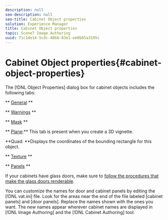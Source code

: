 ```yaml
---
description: null
seo-description: null
seo-title: Cabinet Object properties
solution: Experience Manager
title: Cabinet Object properties
topic: Scene7 Image Authoring
uuid: 71c1de14-5cdc-40bb-83e1-ee0b65a3195c
---
```


# Cabinet Object properties{#cabinet-object-properties}

The [!DNL Object Properties] dialog box for cabinet objects includes the following tabs:

** [General](../../c-vat-obj-pg/c-vat-abt-obj-prop/c-vat-3d-obj-prop/c-vat-3d-flow-obj-prop/c-vat-gen-tab-obj.md#concept-41227a4c8797447cb4ec1e8937a6f8a7) **

** [Warnings](../../c-vat-obj-pg/c-vat-abt-obj-prop/c-vat-app-obj-prop/c-vat-warning-tab.md#concept-a4134befdef446a9bb4f5fbb3f9b27d1) **

** [Mask](../../c-vat-obj-pg/c-vat-abt-obj-prop/c-vat-3d-obj-prop/c-vat-3d-flow-obj-prop/c-vat-mask-tab-obj.md#concept-2c0068e148274fbe9cfbdbdd08935730) **

** [Plane](../../c-vat-obj-pg/c-vat-abt-obj-prop/c-vat-app-obj-prop/c-vat-plane-tab-3d-obj.md#concept-e0addb7f0f8f48678bf3b09bbf74f67c):** This tab is present when you create a 3D vignette.

**Quad: **Displays the coordinates of the bounding rectangle for this object.

** [Texture](../../c-vat-obj-pg/c-vat-abt-obj-prop/c-vat-3d-obj-prop/c-vat-3d-flow-obj-prop/c-vat-text-tab-obj.md#concept-81d47c5bdaf64427a222acfee3e6d557) **

** [Panels](../../c-vat-obj-pg/c-vat-abt-obj-prop/c-vat-app-obj-prop/c-vat-panels-tab-obj.md#concept-966d394a633345f7ba9a476051c87b30) **

If your cabinets have glass doors, make sure to [follow the procedures that make the glass doors renderable](../../c-vat-obj-pg/c-vat-abt-obj-prop/t-vat-cab-glass-doors.md#task-e968ceb7b07644eab2442c4b4737afe7).

You can customize the names for door and cabinet panels by editing the [!DNL vat.ini] file. Look for the areas near the end of the file labeled [cabinet panels] and [door panels]. Replace the names shown with the ones you want. The new names appear wherever cabinet names are displayed in [!DNL Image Authoring] and the [!DNL Cabinet Authoring] tool. 
